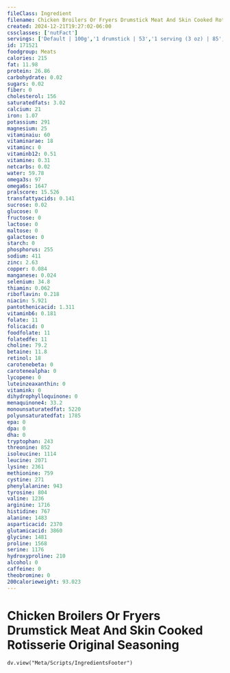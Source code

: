 ```yaml
---
fileClass: Ingredient
filename: Chicken Broilers Or Fryers Drumstick Meat And Skin Cooked Rotisserie Original Seasoning
created: 2024-12-21T19:27:02-06:00
cssclasses: ['nutFact']
servings: ['Default | 100g','1 drumstick | 53','1 serving (3 oz) | 85','1 oz | 28.4']
id: 171521
foodgroup: Meats
calories: 215
fat: 11.98
protein: 26.86
carbohydrate: 0.02
sugars: 0.02
fiber: 0
cholesterol: 156
saturatedfats: 3.02
calcium: 21
iron: 1.07
potassium: 291
magnesium: 25
vitaminaiu: 60
vitaminarae: 18
vitaminc: 0
vitaminb12: 0.51
vitamine: 0.31
netcarbs: 0.02
water: 59.78
omega3s: 97
omega6s: 1647
pralscore: 15.526
transfattyacids: 0.141
sucrose: 0.02
glucose: 0
fructose: 0
lactose: 0
maltose: 0
galactose: 0
starch: 0
phosphorus: 255
sodium: 411
zinc: 2.63
copper: 0.084
manganese: 0.024
selenium: 34.8
thiamin: 0.062
riboflavin: 0.218
niacin: 5.921
pantothenicacid: 1.311
vitaminb6: 0.181
folate: 11
folicacid: 0
foodfolate: 11
folatedfe: 11
choline: 79.2
betaine: 11.8
retinol: 18
carotenebeta: 0
carotenealpha: 0
lycopene: 0
luteinzeaxanthin: 0
vitamink: 0
dihydrophylloquinone: 0
menaquinone4: 33.2
monounsaturatedfat: 5220
polyunsaturatedfat: 1785
epa: 0
dpa: 0
dha: 0
tryptophan: 243
threonine: 852
isoleucine: 1114
leucine: 2071
lysine: 2361
methionine: 759
cystine: 271
phenylalanine: 943
tyrosine: 804
valine: 1236
arginine: 1716
histidine: 767
alanine: 1483
asparticacid: 2370
glutamicacid: 3860
glycine: 1481
proline: 1568
serine: 1176
hydroxyproline: 210
alcohol: 0
caffeine: 0
theobromine: 0
200calorieweight: 93.023
---
```


# Chicken Broilers Or Fryers Drumstick Meat And Skin Cooked Rotisserie Original Seasoning

```dataviewjs
dv.view("Meta/Scripts/IngredientsFooter")
```